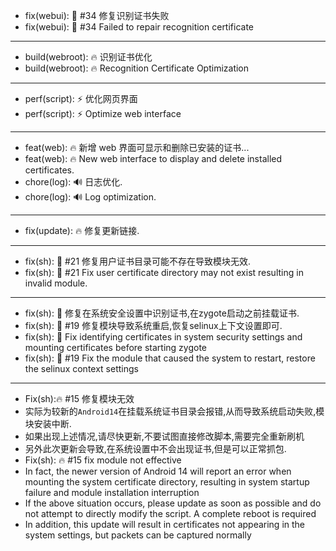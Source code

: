 - fix(webui): 🐛 #34 修复识别证书失败
- fix(webui): 🐛 #34 Failed to repair recognition certificate
---
- build(webroot): :fire: 识别证书优化
- build(webroot): :fire: Recognition Certificate Optimization
---
- perf(script): :zap: 优化网页界面
- perf(script): :zap: Optimize web interface
---
- feat(web): :fire: 新增 web 界面可显示和删除已安装的证书...
- feat(web): :fire: New web interface to display and delete installed certificates.
- chore(log): :loud_sound: 日志优化.
- chore(log): :loud_sound: Log optimization.
---
- fix(update): :fire: 修复更新链接.
---
- fix(sh): :bug: #21 修复用户证书目录可能不存在导致模块无效.
- fix(sh): :bug: #21 Fix user certificate directory may not exist resulting in invalid module.
----
- fix(sh): :bug: 修复在系统安全设置中识别证书,在zygote启动之前挂载证书.
- fix(sh): :bug: #19 修复模块导致系统重启,恢复selinux上下文设置即可.
- fix(sh): :bug: Fix identifying certificates in system security settings and mounting certificates before starting zygote
- fix(sh): :bug: #19 Fix the module that caused the system to restart, restore the selinux context settings
----
- Fix(sh)::fire: #15 修复模块无效
- 实际为较新的`Android14`在挂载系统证书目录会报错,从而导致系统启动失败,模块安装中断.
- 如果出现上述情况,请尽快更新,不要试图直接修改脚本,需要完全重新刷机
- 另外此次更新会导致,在系统设置中不会出现证书,但是可以正常抓包.
- Fix(sh): :fire: #15 fix module not effective
- In fact, the newer version of Android 14 will report an error when mounting the system certificate directory, resulting in system startup failure and module installation interruption
- If the above situation occurs, please update as soon as possible and do not attempt to directly modify the script. A complete reboot is required
- In addition, this update will result in certificates not appearing in the system settings, but packets can be captured normally
